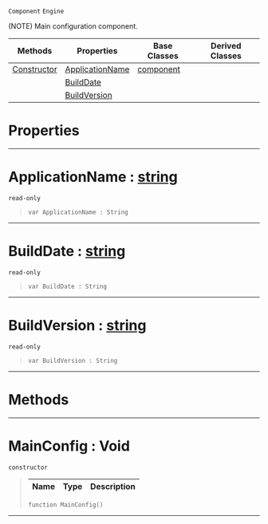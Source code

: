  `Component` `Engine`



(NOTE) Main configuration component.

|Methods|Properties|Base Classes|Derived Classes|
|---|---|---|---|
|[ Constructor](https://github.com/zeroengineteam/ZeroDocs/code_reference/class_reference/mainconfig.markdown#mainconfig-void)|[ ApplicationName](https://github.com/zeroengineteam/ZeroDocs/code_reference/class_reference/mainconfig.markdown#applicationname-zero-eng)|[component](https://github.com/zeroengineteam/ZeroDocs/code_reference/class_reference/component.markdown)| |
| |[ BuildDate](https://github.com/zeroengineteam/ZeroDocs/code_reference/class_reference/mainconfig.markdown#builddate-zero-engine-do)| | |
| |[ BuildVersion](https://github.com/zeroengineteam/ZeroDocs/code_reference/class_reference/mainconfig.markdown#buildversion-zero-engine)| | |


 #  Properties


---  
 #  ApplicationName : [string](https://github.com/zeroengineteam/ZeroDocs/code_reference/zilch_base_types/string.markdown)

 `read-only`

> 
> ``` lang=cpp, name=Zilch
> var ApplicationName : String


---  
 #  BuildDate : [string](https://github.com/zeroengineteam/ZeroDocs/code_reference/zilch_base_types/string.markdown)

 `read-only`

> 
> ``` lang=cpp, name=Zilch
> var BuildDate : String


---  
 #  BuildVersion : [string](https://github.com/zeroengineteam/ZeroDocs/code_reference/zilch_base_types/string.markdown)

 `read-only`

> 
> ``` lang=cpp, name=Zilch
> var BuildVersion : String


---  
 #  Methods


---  
 #  MainConfig : Void

 `constructor`

> 
> |Name|Type|Description|
> |---|---|---|
> ``` lang=cpp, name=Zilch
> function MainConfig()
> ``` 


---  
 

 